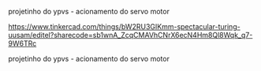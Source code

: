projetinho do ypvs - acionamento do servo motor


https://www.tinkercad.com/things/bW2RU3GIKmm-spectacular-turing-uusam/editel?sharecode=sb1wnA_ZcqCMAVhCNrX6ecN4Hm8Ql8Wqk_q7-9W6TRc  


projetinho do ypvs - acionamento do servo motor


